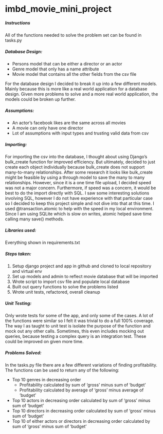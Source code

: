 # imbd_movie_mini_project

##### Instructions
All of the functions needed to solve the problem set can be found in tasks.py

##### Database Design:
- Persons model that can be either a director or an actor
- Genre model that only has a name attribute
- Movie model that contains all the other fields from the csv file

For the database design I decided to break it up into a few different models. Mainly because this is more like a real world application for a database design. Given more problems to solve and a more real world application, the models could be broken up further.

##### Assumptions:
- An actor’s facebook likes are the same across all movies
- A movie can only have one director
- Lot of assumptions with input types and trusting valid data from csv

##### Importing:
For importing the csv into the database, I thought about using Django’s bulk_create function for improved efficiency. But ultimately, decided to just create each object individually because bulk_create does not support many-to-many relationships.  After some research it looks like bulk_create might be feasible by using a through model to save the many to many relationships. However, since it is a one time file upload, I decided speed was not a major concern. Furthermore, if speed was a concern, it would be best to do the import directly with SQL. I saw some interesting solutions involving SQL, however I do not have experience with that particular case so I decided to keep this project simple and not dive into that at this time. I used @transaction.atomic to help with the speed in my local environment. Since I am using SQLite which is slow on writes, atomic helped save time calling many save() methods.

##### Libraries used:
Everything shown in requirements.txt

##### Steps taken:
1. Setup django project and app in github and cloned to local repository and virtual env
2. Set up models and admin to reflect movie database that will be imported
3. Wrote script to import csv file and populate local database
4. Built out query functions to solve the problems listed
5. Wrote unit tests, refactored, overall cleanup

##### Unit Testing:
Only wrote tests for some of the app, and only some of the cases. A lot of the functions were similar so I felt it was trivial to do a full 100% coverage. The way I as taught to unit test is isolate the purpose of the function and mock out any other calls. Sometimes, this even includes mocking out queries, because testing a complex query is an integration test. These could be improved on given more time.

##### Problems Solved:
In the tasks.py file there are a few different variations of finding profitability. The functions can be used to return any of the following:
- Top 10 genres in decreasing order
   - Profitability calculated by sum of ‘gross’ minus sum of ‘budget’
   - Profitability calculated by average of ‘gross’ minus average of ‘budget’
- Top 10 actors in decreasing order calculated by sum of ‘gross’ minus sum of ‘budget’
- Top 10 directors in decreasing order calculated by sum of ‘gross’ minus sum of ‘budget’
- Top 10 of either actors or directors in decreasing order calculated by sum of ‘gross’ minus sum of ‘budget’
